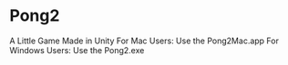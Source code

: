 # Pong2
A Little Game Made in Unity
For Mac Users: Use the Pong2Mac.app
For Windows Users: Use the Pong2.exe
